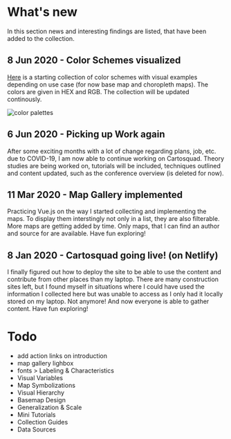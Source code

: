 # What's new
In this section news and interesting findings are listed, that have been added to the collection. 

## 8 Jun 2020 - Color Schemes visualized
[Here](Guide/colorramps) is a starting collection of color schemes with visual examples depending on use case (for now base map and choropleth maps). The colors are given in HEX and RGB. The collection will be updated continously. 

![color palettes](/assets/img/colorramps.png)


## 6 Jun 2020 - Picking up Work again
After some exciting months with a lot of change regarding plans, job, etc. due to COVID-19, I am now able to continue working on Cartosquad. Theory studies are being worked on, tutorials will be included, techniques outlined and content updated, such as the conference overview (is deleted for now). 

## 11 Mar 2020 - Map Gallery implemented
Practicing Vue.js on the way I started collecting and implementing the maps. To display them interstingly not only in a list, they are also filterable. More maps are getting added by time. Only maps, that I can find an author and source for are available. Have fun exploring!

## 8 Jan 2020 - Cartosquad going live! (on Netlify)
I finally figured out how to deploy the site to be able to use the content and contribute from other places than my laptop. There are many construction sites left, but I found myself in situations where I could have used the information I collected here but was unable to access as I only had it locally stored on my laptop. Not anymore! And now everyone is able to gather content. Have fun exploring!


# Todo
- add action links on introduction
- map gallery lighbox 
- fonts > Labeling & Characteristics
- Visual Variables
- Map Symbolizations
- Visual Hierarchy 
- Basemap Design
- Generalization & Scale
- Mini Tutorials
- Collection Guides 
- Data Sources 